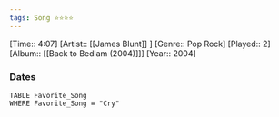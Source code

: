 ```yaml
---
tags: Song ⭐⭐⭐⭐ 
---
```

[Time:: 4:07]
[Artist:: [[James Blunt]] ]
[Genre:: Pop Rock]
[Played:: 2]
[Album:: [[Back to Bedlam (2004)]]]
[Year:: 2004]
### Dates
````dataview
TABLE Favorite_Song
WHERE Favorite_Song = "Cry"
````